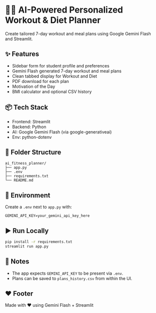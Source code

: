 # 🧘‍♀️ AI-Powered Personalized Workout & Diet Planner

Create tailored 7-day workout and meal plans using Google Gemini Flash and Streamlit.

## ✨ Features
- Sidebar form for student profile and preferences
- Gemini Flash generated 7-day workout and meal plans
- Clean tabbed display for Workout and Diet
- PDF download for each plan
- Motivation of the Day
- BMI calculator and optional CSV history

## 📦 Tech Stack
- Frontend: Streamlit
- Backend: Python
- AI: Google Gemini Flash (via google-generativeai)
- Env: python-dotenv

## 📁 Folder Structure
```
ai_fitness_planner/
├── app.py
├── .env
├── requirements.txt
└── README.md
```

## 🔑 Environment
Create a `.env` next to `app.py` with:
```
GEMINI_API_KEY=your_gemini_api_key_here
```

## ▶️ Run Locally
```bash
pip install -r requirements.txt
streamlit run app.py
```

## 📝 Notes
- The app expects `GEMINI_API_KEY` to be present via `.env`.
- Plans can be saved to `plans_history.csv` from within the UI.

## ❤️ Footer
Made with ❤️ using Gemini Flash + Streamlit


